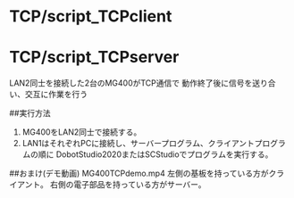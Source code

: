 
# TCP/script_TCPclient
# TCP/script_TCPserver

LAN2同士を接続した2台のMG400がTCP通信で
動作終了後に信号を送り合い、交互に作業を行う



##実行方法
1. MG400をLAN2同士で接続する。
2. LAN1はそれぞれPCに接続し、サーバープログラム、クライアントプログラムの順に
   DobotStudio2020またはSCStudioでプログラムを実行する。
 
##おまけ(デモ動画)
MG400TCPdemo.mp4
左側の基板を持っている方がクライアント。
右側の電子部品を持っている方がサーバー。

